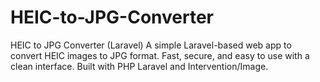 # HEIC-to-JPG-Converter
HEIC to JPG Converter (Laravel) A simple Laravel-based web app to convert HEIC images to JPG format. Fast, secure, and easy to use with a clean interface. Built with PHP Laravel and Intervention/Image.
